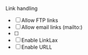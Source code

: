 Link handling

- [ ] Allow FTP links
- [ ] Allow email links (mailto:)
- [ ] 
- [ ] Enable LinkLax
- [ ] Enable URLL
